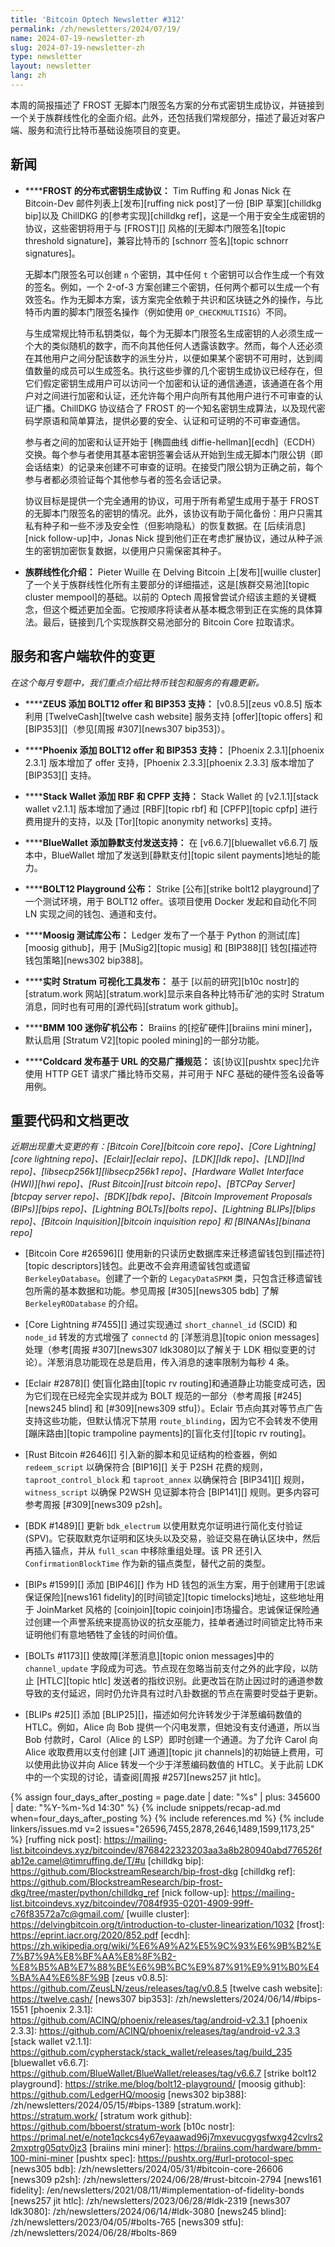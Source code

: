 ```yaml
---
title: 'Bitcoin Optech Newsletter #312'
permalink: /zh/newsletters/2024/07/19/
name: 2024-07-19-newsletter-zh
slug: 2024-07-19-newsletter-zh
type: newsletter
layout: newsletter
lang: zh
---
```

本周的简报描述了 FROST 无脚本门限签名方案的分布式密钥生成协议，并链接到一个关于族群线性化的全面介绍。此外，还包括我们常规部分，描述了最近对客户端、服务和流行比特币基础设施项目的变更。

## 新闻

- **<!--distributed-key-generation-protocol-for-frost-->****FROST 的分布式密钥生成协议：** Tim Ruffing 和 Jonas Nick 在 Bitcoin-Dev 邮件列表上[发布][ruffing nick post]了一份 [BIP 草案][chilldkg bip]以及 ChillDKG 的[参考实现][chilldkg ref]，这是一个用于安全生成密钥的协议，这些密钥将用于与 [FROST][] 风格的[无脚本门限签名][topic threshold signature]，兼容比特币的 [schnorr 签名][topic schnorr signatures]。

  无脚本门限签名可以创建 `n` 个密钥，其中任何 `t` 个密钥可以合作生成一个有效的签名。例如，一个 2-of-3 方案创建三个密钥，任何两个都可以生成一个有效签名。作为无脚本方案，该方案完全依赖于共识和区块链之外的操作，与比特币内置的脚本门限签名操作（例如使用 `OP_CHECKMULTISIG`）不同。

  与生成常规比特币私钥类似，每个为无脚本门限签名生成密钥的人必须生成一个大的类似随机的数字，而不向其他任何人透露该数字。然而，每个人还必须在其他用户之间分配该数字的派生分片，以便如果某个密钥不可用时，达到阈值数量的成员可以生成签名。执行这些步骤的几个密钥生成协议已经存在，但它们假定密钥生成用户可以访问一个加密和认证的通信通道，该通道在各个用户对之间进行加密和认证，还允许每个用户向所有其他用户进行不可审查的认证广播。ChillDKG 协议结合了 FROST 的一个知名密钥生成算法，以及现代密码学原语和简单算法，提供必要的安全、认证和可证明的不可审查通信。

  参与者之间的加密和认证开始于 [椭圆曲线 diffie-hellman][ecdh]（ECDH）交换。每个参与者使用其基本密钥签署会话从开始到生成无脚本门限公钥（即会话结束）的记录来创建不可审查的证明。在接受门限公钥为正确之前，每个参与者都必须验证每个其他参与者的签名会话记录。

  协议目标是提供一个完全通用的协议，可用于所有希望生成用于基于 FROST 的无脚本门限签名的密钥的情况。此外，该协议有助于简化备份：用户只需其私有种子和一些不涉及安全性（但影响隐私）的恢复数据。在 [后续消息][nick follow-up]中，Jonas Nick 提到他们正在考虑扩展协议，通过从种子派生的密钥加密恢复数据，以便用户只需保密其种子。

- **<!--introduction-to-cluster-linearization-->族群线性化介绍：** Pieter Wuille 在 Delving Bitcoin 上[发布][wuille cluster]了一个关于族群线性化所有主要部分的详细描述，这是[族群交易池][topic cluster mempool]的基础。以前的 Optech 周报曾尝试介绍该主题的关键概念，但这个概述更加全面。它按顺序将读者从基本概念带到正在实施的具体算法。最后，链接到几个实现族群交易池部分的 Bitcoin Core 拉取请求。

## 服务和客户端软件的变更

_在这个每月专题中，我们重点介绍比特币钱包和服务的有趣更新。_

- **<!--zeus-adds-bolt12-offers-and-bip353-support-->****ZEUS 添加 BOLT12 offer 和 BIP353 支持：** [v0.8.5][zeus v0.8.5] 版本利用 [TwelveCash][twelve cash website] 服务支持 [offer][topic offers] 和 [BIP353][]（参见[周报 #307][news307 bip353]）。

- **<!--phoenix-adds-bolt12-offers-and-bip353-support-->****Phoenix 添加 BOLT12 offer 和 BIP353 支持：** [Phoenix 2.3.1][phoenix 2.3.1] 版本增加了 offer 支持，[Phoenix 2.3.3][phoenix 2.3.3] 版本增加了 [BIP353][] 支持。

- **<!--stack-wallet-adds-rbf-and-cpfp-support-->****Stack Wallet 添加 RBF 和 CPFP 支持：** Stack Wallet 的 [v2.1.1][stack wallet v2.1.1] 版本增加了通过 [RBF][topic rbf] 和 [CPFP][topic cpfp] 进行费用提升的支持，以及 [Tor][topic anonymity networks] 支持。

- **<!--bluewallet-adds-silent-payment-send-support-->****BlueWallet 添加静默支付发送支持：** 在 [v6.6.7][bluewallet v6.6.7] 版本中，BlueWallet 增加了发送到[静默支付][topic silent payments]地址的能力。

- **<!--bolt12-playground-announced-->****BOLT12 Playground 公布：** Strike [公布][strike bolt12 playground]了一个测试环境，用于 BOLT12 offer。该项目使用 Docker 发起和自动化不同 LN 实现之间的钱包、通道和支付。

- **<!--moosig-testing-repository-announced-->****Moosig 测试库公布：** Ledger 发布了一个基于 Python 的测试[库][moosig github]，用于 [MuSig2][topic musig] 和 [BIP388][] 钱包[描述符钱包策略][news302 bip388]。

- **<!--real-time-stratum-visualization-tool-released-->****实时 Stratum 可视化工具发布：** 基于 [以前的研究][b10c nostr]的 [stratum.work 网站][stratum.work]显示来自各种比特币矿池的实时 Stratum 消息，同时也有可用的[源代码][stratum work github]。

- **<!--bmm-100-mini-miner-announced-->****BMM 100 迷你矿机公布：** Braiins 的[挖矿硬件][braiins mini miner]，默认启用 [Stratum V2][topic pooled mining]的一部分功能。

- **<!--coldcard-publishes-url-based-transaction-broadcast-specification-->****Coldcard 发布基于 URL 的交易广播规范：** 该[协议][pushtx spec]允许使用 HTTP GET 请求广播比特币交易，并可用于 NFC 基础的硬件签名设备等用例。

## 重要代码和文档更改

*近期出现重大变更的有：[Bitcoin Core][bitcoin core repo]、[Core Lightning][core lightning repo]、[Eclair][eclair repo]、[LDK][ldk repo]、[LND][lnd repo]、[libsecp256k1][libsecp256k1 repo]、[Hardware Wallet Interface (HWI)][hwi repo]、[Rust Bitcoin][rust bitcoin repo]、[BTCPay Server][btcpay server repo]、[BDK][bdk repo]、[Bitcoin Improvement Proposals (BIPs)][bips repo]、[Lightning BOLTs][bolts repo]、[Lightning BLIPs][blips repo]、[Bitcoin Inquisition][bitcoin inquisition repo] 和 [BINANAs][binana repo]*

- [Bitcoin Core #26596][] 使用新的只读历史数据库来迁移遗留钱包到[描述符][topic descriptors]钱包。此更改不会弃用遗留钱包或遗留 `BerkeleyDatabase`。创建了一个新的 `LegacyDataSPKM` 类，只包含迁移遗留钱包所需的基本数据和功能。参见周报 [#305][news305 bdb] 了解 `BerkeleyRODatabase` 的介绍。

- [Core Lightning #7455][] 通过实现通过 `short_channel_id` (SCID) 和 `node_id` 转发的方式增强了 `connectd` 的 [洋葱消息][topic onion messages]处理（参考[周报 #307][news307 ldk3080]以了解关于 LDK 相似变更的讨论）。洋葱消息功能现在总是启用，传入消息的速率限制为每秒 4 条。

- [Eclair #2878][] 使[盲化路由][topic rv routing]和通道静止功能变成可选，因为它们现在已经完全实现并成为 BOLT 规范的一部分（参考周报 [#245][news245 blind] 和 [#309][news309 stfu]）。Eclair 节点向其对等节点广告支持这些功能，但默认情况下禁用 `route_blinding`，因为它不会转发不使用[蹦床路由][topic trampoline payments]的[盲化支付][topic rv routing]。

- [Rust Bitcoin #2646][] 引入新的脚本和见证结构的检查器，例如 `redeem_script` 以确保符合 [BIP16][] 关于 P2SH 花费的规则，`taproot_control_block` 和 `taproot_annex` 以确保符合 [BIP341][] 规则，`witness_script` 以确保 P2WSH 见证脚本符合 [BIP141][] 规则。更多内容可参考周报 [#309][news309 p2sh]。

- [BDK #1489][] 更新 `bdk_electrum` 以使用默克尔证明进行简化支付验证 (SPV)。它获取默克尔证明和区块头以及交易，验证交易在确认区块中，然后再插入锚点，并从 `full_scan` 中移除重组处理。该 PR 还引入 `ConfirmationBlockTime` 作为新的锚点类型，替代之前的类型。

- [BIPs #1599][] 添加 [BIP46][] 作为 HD 钱包的派生方案，用于创建用于[忠诚保证保险][news161 fidelity]的[时间锁定][topic timelocks]地址，这些地址用于 JoinMarket 风格的 [coinjoin][topic coinjoin]市场撮合。忠诚保证保险通过创建一个声誉系统来提高协议的抗女巫能力，挂单者通过时间锁定比特币来证明他们有意地牺牲了金钱的时间价值。

- [BOLTs #1173][] 使故障[洋葱消息][topic onion messages]中的 `channel_update` 字段成为可选。节点现在忽略当前支付之外的此字段，以防止 [HTLC][topic htlc] 发送者的指纹识别。此更改旨在防止因过时的通道参数导致的支付延迟，同时仍允许具有过时八卦数据的节点在需要时受益于更新。

- [BLIPs #25][] 添加 [BLIP25][]，描述如何允许转发少于洋葱编码数值的 HTLC。例如，Alice 向 Bob 提供一个闪电发票，但她没有支付通道，所以当 Bob 付款时，Carol（Alice 的 LSP）即时创建一个通道。为了允许 Carol 向 Alice 收取费用以支付创建 [JIT 通道][topic jit channels]的初始链上费用，可以使用此协议并向 Alice 转发一个少于洋葱编码数值的 HTLC。关于此前 LDK 中的一个实现的讨论，请查阅[周报 #257][news257 jit htlc]。

{% assign four_days_after_posting = page.date | date: "%s" | plus: 345600 | date: "%Y-%m-%d 14:30" %}
{% include snippets/recap-ad.md when=four_days_after_posting %}
{% include references.md %}
{% include linkers/issues.md v=2 issues="26596,7455,2878,2646,1489,1599,1173,25" %}
[ruffing nick post]: https://mailing-list.bitcoindevs.xyz/bitcoindev/8768422323203aa3a8b280940abd776526fab12e.camel@timruffing.de/T/#u
[chilldkg bip]: https://github.com/BlockstreamResearch/bip-frost-dkg
[chilldkg ref]: https://github.com/BlockstreamResearch/bip-frost-dkg/tree/master/python/chilldkg_ref
[nick follow-up]: https://mailing-list.bitcoindevs.xyz/bitcoindev/7084f935-0201-4909-99ff-c76f83572a7c@gmail.com/
[wuille cluster]: https://delvingbitcoin.org/t/introduction-to-cluster-linearization/1032
[frost]: https://eprint.iacr.org/2020/852.pdf
[ecdh]: https://zh.wikipedia.org/wiki/%E6%A9%A2%E5%9C%93%E6%9B%B2%E7%B7%9A%E8%BF%AA%E8%8F%B2-%E8%B5%AB%E7%88%BE%E6%9B%BC%E9%87%91%E9%91%B0%E4%BA%A4%E6%8F%9B
[zeus v0.8.5]: https://github.com/ZeusLN/zeus/releases/tag/v0.8.5
[twelve cash website]: https://twelve.cash/
[news307 bip353]: /zh/newsletters/2024/06/14/#bips-1551
[phoenix 2.3.1]: https://github.com/ACINQ/phoenix/releases/tag/android-v2.3.1
[phoenix 2.3.3]: https://github.com/ACINQ/phoenix/releases/tag/android-v2.3.3
[stack wallet v2.1.1]: https://github.com/cypherstack/stack_wallet/releases/tag/build_235
[bluewallet v6.6.7]: https://github.com/BlueWallet/BlueWallet/releases/tag/v6.6.7
[strike bolt12 playground]: https://strike.me/blog/bolt12-playground/
[moosig github]: https://github.com/LedgerHQ/moosig
[news302 bip388]: /zh/newsletters/2024/05/15/#bips-1389
[stratum.work]: https://stratum.work/
[stratum work github]: https://github.com/bboerst/stratum-work
[b10c nostr]: https://primal.net/e/note1qckcs4y67eyaawad96j7mxevucgygsfwxg42cvlrs22mxptrg05qtv0jz3
[braiins mini miner]: https://braiins.com/hardware/bmm-100-mini-miner
[pushtx spec]: https://pushtx.org/#url-protocol-spec
[news305 bdb]: /zh/newsletters/2024/05/31/#bitcoin-core-26606
[news309 p2sh]: /zh/newsletters/2024/06/28/#rust-bitcoin-2794
[news161 fidelity]: /en/newsletters/2021/08/11/#implementation-of-fidelity-bonds
[news257 jit htlc]: /zh/newsletters/2023/06/28/#ldk-2319
[news307 ldk3080]: /zh/newsletters/2024/06/14/#ldk-3080
[news245 blind]: /zh/newsletters/2023/04/05/#bolts-765
[news309 stfu]: /zh/newsletters/2024/06/28/#bolts-869
